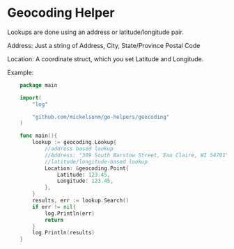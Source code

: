 Geocoding Helper
==========

Lookups are done using an address or latitude/longitude pair.

Address: Just a string of Address, City, State/Province Postal Code

Location: A coordinate struct, which you set Latitude and Longitude.

Example:
```go
	package main

	import(
		"log"

		"github.com/mickelsonm/go-helpers/geocoding"
	)

	func main(){
		lookup := geocoding.Lookup{
			//address based lookup
			//Address: "309 South Barstow Street, Eau Claire, WI 54701",
			//latitude/longitude-based lookup
			Location: &geocoding.Point{
				Latitude: 123.45,
				Longitude: 123.45,
			},
		}
		results, err := lookup.Search()
		if err != nil{
			log.Println(err)
			return
		}
		log.Println(results)
	}
```
